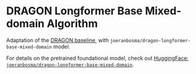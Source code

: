 # DRAGON Longformer Base Mixed-domain Algorithm

Adaptation of the [DRAGON baseline](https://github.com/DIAGNijmegen/dragon_baseline), with `joeranbosma/dragon-longformer-base-mixed-domain` model. 

For details on the pretrained foundational model, check out [HuggingFace: `joeranbosma/dragon-longformer-base-mixed-domain`](https://huggingface.co/joeranbosma/dragon-longformer-base-mixed-domain).
